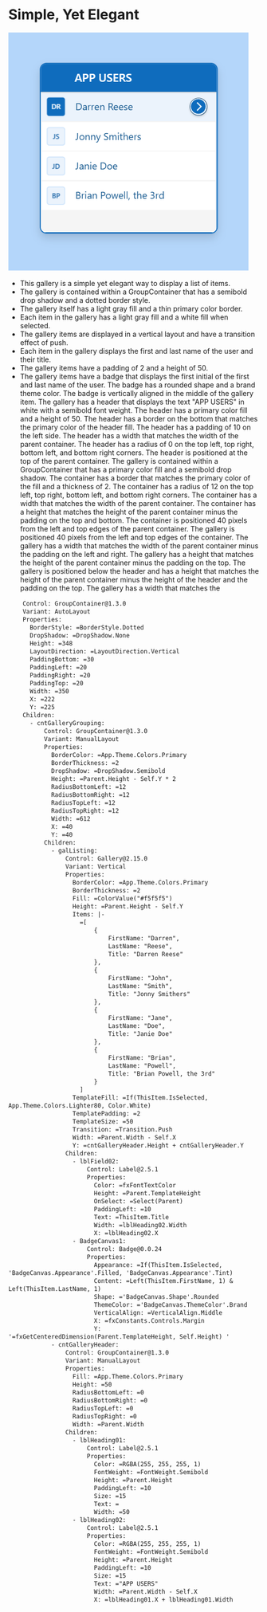 # Simple, Yet Elegant

![Images/gallery-elegant.png](Images/gallery-elegant.png)

- This gallery is a simple yet elegant way to display a list of items. 
- The gallery is contained within a GroupContainer that has a semibold drop shadow and a dotted border style. 
- The gallery itself has a light gray fill and a thin primary color border. 
- Each item in the gallery has a light gray fill and a white fill when selected. 
- The gallery items are displayed in a vertical layout and have a transition effect of push. 
- Each item in the gallery displays the first and last name of the user and their title. 
- The gallery items have a padding of 2 and a height of 50. 
- The gallery items have a badge that displays the first initial of the first and last name of the user. The badge has a rounded shape and a brand theme color. The badge is vertically aligned in the middle of the gallery item. The gallery has a header that displays the text "APP USERS" in white with a semibold font weight. The header has a primary color fill and a height of 50. The header has a border on the bottom that matches the primary color of the header fill. The header has a padding of 10 on the left side. The header has a width that matches the width of the parent container. The header has a radius of 0 on the top left, top right, bottom left, and bottom right corners. The header is positioned at the top of the parent container. The gallery is contained within a GroupContainer that has a primary color fill and a semibold drop shadow. The container has a border that matches the primary color of the fill and a thickness of 2. The container has a radius of 12 on the top left, top right, bottom left, and bottom right corners. The container has a width that matches the width of the parent container. The container has a height that matches the height of the parent container minus the padding on the top and bottom. The container is positioned 40 pixels from the left and top edges of the parent container. The gallery is positioned 40 pixels from the left and top edges of the container. The gallery has a width that matches the width of the parent container minus the padding on the left and right. The gallery has a height that matches the height of the parent container minus the padding on the top. The gallery is positioned below the header and has a height that matches the height of the parent container minus the height of the header and the padding on the top. The gallery has a width that matches the

```PowerFx- ctrGalleryContainingShadow:
    Control: GroupContainer@1.3.0
    Variant: AutoLayout
    Properties:
      BorderStyle: =BorderStyle.Dotted
      DropShadow: =DropShadow.None
      Height: =348
      LayoutDirection: =LayoutDirection.Vertical
      PaddingBottom: =30
      PaddingLeft: =20
      PaddingRight: =20
      PaddingTop: =20
      Width: =350
      X: =222
      Y: =225
    Children:
      - cntGalleryGrouping:
          Control: GroupContainer@1.3.0
          Variant: ManualLayout
          Properties:
            BorderColor: =App.Theme.Colors.Primary
            BorderThickness: =2
            DropShadow: =DropShadow.Semibold
            Height: =Parent.Height - Self.Y * 2
            RadiusBottomLeft: =12
            RadiusBottomRight: =12
            RadiusTopLeft: =12
            RadiusTopRight: =12
            Width: =612
            X: =40
            Y: =40
          Children:
            - galListing:
                Control: Gallery@2.15.0
                Variant: Vertical
                Properties:
                  BorderColor: =App.Theme.Colors.Primary
                  BorderThickness: =2
                  Fill: =ColorValue("#f5f5f5")
                  Height: =Parent.Height - Self.Y
                  Items: |-
                    =[
                        {
                            FirstName: "Darren", 
                            LastName: "Reese", 
                            Title: "Darren Reese"
                        },
                        {
                            FirstName: "John", 
                            LastName: "Smith", 
                            Title: "Jonny Smithers"
                        },
                        {
                            FirstName: "Jane", 
                            LastName: "Doe", 
                            Title: "Janie Doe"
                        },
                        {
                            FirstName: "Brian", 
                            LastName: "Powell", 
                            Title: "Brian Powell, the 3rd"
                        }
                    ]
                  TemplateFill: =If(ThisItem.IsSelected, App.Theme.Colors.Lighter80, Color.White)
                  TemplatePadding: =2
                  TemplateSize: =50
                  Transition: =Transition.Push
                  Width: =Parent.Width - Self.X
                  Y: =cntGalleryHeader.Height + cntGalleryHeader.Y
                Children:
                  - lblField02:
                      Control: Label@2.5.1
                      Properties:
                        Color: =fxFontTextColor
                        Height: =Parent.TemplateHeight
                        OnSelect: =Select(Parent)
                        PaddingLeft: =10
                        Text: =ThisItem.Title
                        Width: =lblHeading02.Width
                        X: =lblHeading02.X
                  - BadgeCanvas1:
                      Control: Badge@0.0.24
                      Properties:
                        Appearance: =If(ThisItem.IsSelected, 'BadgeCanvas.Appearance'.Filled, 'BadgeCanvas.Appearance'.Tint)
                        Content: =Left(ThisItem.FirstName, 1) & Left(ThisItem.LastName, 1)
                        Shape: ='BadgeCanvas.Shape'.Rounded
                        ThemeColor: ='BadgeCanvas.ThemeColor'.Brand
                        VerticalAlign: =VerticalAlign.Middle
                        X: =fxConstants.Controls.Margin
                        Y: '=fxGetCenteredDimension(Parent.TemplateHeight, Self.Height) '
            - cntGalleryHeader:
                Control: GroupContainer@1.3.0
                Variant: ManualLayout
                Properties:
                  Fill: =App.Theme.Colors.Primary
                  Height: =50
                  RadiusBottomLeft: =0
                  RadiusBottomRight: =0
                  RadiusTopLeft: =0
                  RadiusTopRight: =0
                  Width: =Parent.Width
                Children:
                  - lblHeading01:
                      Control: Label@2.5.1
                      Properties:
                        Color: =RGBA(255, 255, 255, 1)
                        FontWeight: =FontWeight.Semibold
                        Height: =Parent.Height
                        PaddingLeft: =10
                        Size: =15
                        Text: =
                        Width: =50
                  - lblHeading02:
                      Control: Label@2.5.1
                      Properties:
                        Color: =RGBA(255, 255, 255, 1)
                        FontWeight: =FontWeight.Semibold
                        Height: =Parent.Height
                        PaddingLeft: =10
                        Size: =15
                        Text: ="APP USERS"
                        Width: =Parent.Width - Self.X
                        X: =lblHeading01.X + lblHeading01.Width
```
